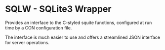 
# SQLW - SQLite3 Wrapper

Provides an interface to the C-styled squite functions, configured at run time by a CON configuration file.

The interface is much easier to use and offers a streamlined JSON interface for server operations.

